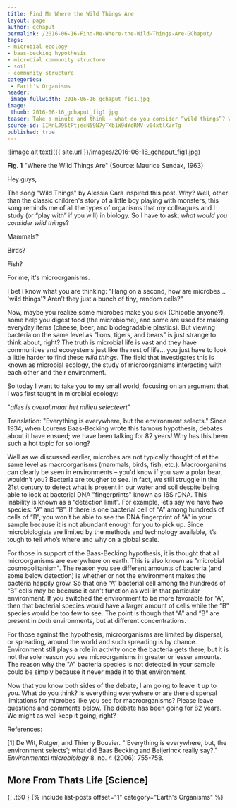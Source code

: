 ```yaml
---
title: Find Me Where the Wild Things Are
layout: page
author: gchaput
permalink: /2016-06-16-Find-Me-Where-the-Wild-Things-Are-GChaput/
tags:
- microbial ecology
- baas-becking hypothesis
- microbial community structure
- soil
- community structure
categories:
 - Earth's Organisms
header:
 image_fullwidth: 2016-06-16_gchaput_fig1.jpg
image:
 thumb: 2016-06-16_gchaput_fig1.jpg
teaser: Take a minute and think - what do you consider “wild things”? Would bacteria count in your book? Click to explore the tiny world of microbes and learn about some fundamental microbial ecology!
source-id: 1IMnLJ9StPtjecN59N7yTKb1W9dYoRMV-v04xtlXVrTg
published: true
---
```

![image alt text]({{ site.url }}/images/2016-06-16_gchaput_fig1.jpg)

**Fig. 1** "Where the Wild Things Are" (Source: Maurice Sendak, 1963) 

Hey guys, 

The song "Wild Things" by Alessia Cara inspired this post. Why? Well, other than the classic children's story of a little boy playing with monsters, this song reminds me of all the types of organisms that my colleagues and I study (or “play with” if you will) in biology. So I have to ask, *what would you consider wild things*?

Mammals? 

Birds? 

Fish? 

For me, it's microorganisms. 

I bet I know what you are thinking: "Hang on a second, how are microbes… 'wild things'? Aren’t they just a bunch of tiny, random cells?"

Now, maybe you realize some microbes make you sick (Chipotle anyone?), some help you digest food (the microbiome), and some are used for making everyday items (cheese, beer, and biodegradable plastics). But viewing bacteria on the same level as "lions, tigers, and bears" is just strange to think about, right? The truth is microbial life is vast and they have communities and ecosystems just like the rest of life… you just have to look a little harder to find these *wild things*. The field that investigates this is known as microbial ecology, the study of microorganisms interacting with each other and their environment. 

So today I want to take you to my small world, focusing on an argument that I was first taught in microbial ecology:

"*alles is overal:maar het milieu selecteert*"

Translation: "Everything is everywhere, but the environment selects." Since 1934, when Lourens Baas-Becking wrote this famous hypothesis, debates about it have ensued; we have been talking for 82 years! Why has this been such a hot topic for so long? 

Well as we discussed earlier, microbes are not typically thought of at the same level as macroorganisms (mammals, birds, fish, etc.). Macroorganims can clearly be seen in environments – you'd know if you saw a polar bear, wouldn’t you? Bacteria are tougher to see. In fact, we still struggle in the 21st century to detect what is present in our water and soil despite being able to look at bacterial DNA "fingerprints" known as 16S rDNA. This inability is known as a “detection limit”. For example, let’s say we have two species: “A” and “B”. If there is one bacterial cell of “A” among hundreds of cells of  “B”, you won’t be able to see the DNA fingerprint of “A” in your sample because it is not abundant enough for you to pick up.  Since microbiologists are limited by the methods and technology available, it’s tough to tell who’s where and why on a global scale. 

For those in support of the Baas-Becking hypothesis, it is thought that all microorganisms are everywhere on earth. This is also known as "microbial cosmopolitanism". The reason you see different amounts of bacteria (and some below detection) is whether or not the environment makes the bacteria happily grow. So that one “A” bacterial cell among the hundreds of “B” cells may be because it can't function as well in that particular environment. If you switched the environment to be more favorable for “A”, then that bacterial species would have a larger amount of cells while the “B” species would be too few to see. The point is though that “A” and “B” are present in *both* environments, but at different concentrations. 

For those against the hypothesis, microorganisms are limited by dispersal, or spreading, around the world and such spreading is by chance. Environment still plays a role in activity once the bacteria gets there, but it is not the sole reason you see microorganisms in greater or lesser amounts. The reason why the "A" bacteria species is not detected in your sample could be simply because it never made it to that environment. 

Now that you know both sides of the debate, I am going to leave it up to you. What do you think? Is everything everywhere or are there dispersal limitations for microbes like you see for macroorganisms? Please leave questions and comments below. The debate has been going for 82 years.  We might as well keep it going, right? 

References:

[1] De Wit, Rutger, and Thierry Bouvier. "'Everything is everywhere, but, the environment selects'; what did Baas Becking and Beijerinck really say?." *Environmental microbiology* 8, no. 4 (2006): 755-758.

## More From Thats Life [Science]
{: .t60 }
{% include list-posts offset="1" category="Earth's Organisms" %}
